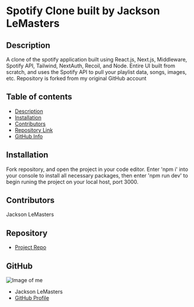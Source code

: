 
# **Spotify Clone built by Jackson LeMasters**
## Description 
A clone of the spotify application built using React.js, Next.js, Middleware, Spotify API, Tailwind, NextAuth, Recoil, and Node. Entire UI built from scratch, and uses the Spotify API to pull your playlist data, songs, images, etc. Repository is forked from my original GitHub account
## Table of contents
- [Description](#Description)
- [Installation](#Installation)
- [Contributors](#Contributors)
- [Repository Link](#Repository)
- [GitHub Info](#GitHub) 
## Installation
Fork repository, and open the project in your code editor. Enter 'npm i' into your console to install all necessary packages, then enter 'npm run dev' to begin runing the project on your local host, port 3000.
## Contributors
Jackson LeMasters
## Repository
- [Project Repo](github.com/jacklemasters/spotify-clone)
## GitHub
![Image of me](https://avatars.githubusercontent.com/u/82251556?v=4)
- Jackson LeMasters
- [GitHub Profile](https://github.com/tf-jlemasters)

